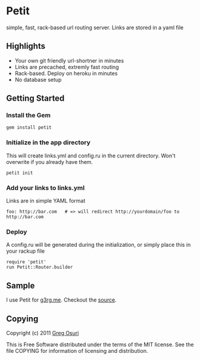 # Petit

simple, fast, rack-based url routing server. Links are stored in a yaml
file

## Highlights

* Your own git friendly url-shortner in minutes
* Links are precached, extremly fast routing
* Rack-based. Deploy on heroku in minutes
* No database setup


## Getting Started

### Install the Gem

    gem install petit

### Initialize in the app directory

This will create links.yml and config.ru in the current directory. Won't
overwrite if you already have them.

    petit init

### Add your links to links.yml

Links are in simple YAML format

    foo: http://bar.com   # => will redirect http://yourdomain/foo to http://bar.com

### Deploy

   A config.ru will be generated during the initialization, or simply
place this in your rackup file

    require 'petit'
    run Petit::Router.builder

## Sample

I use Petit for [g3rg.me](http://gr3g.me). Checkout the [source](https://github.com/gosuri/gr3g.me).


## Copying

Copyright (c) 2011 [Greg Osuri](http://gr3g.me/about)

This is Free Software distributed under the terms of the MIT license.
See the file COPYING for information of licensing and distribution.

